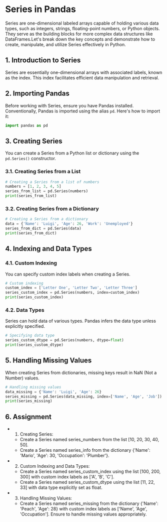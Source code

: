 # Series in Pandas

Series are one-dimensional labeled arrays capable of holding various data types, such as integers, strings, floating-point numbers, or Python objects. They serve as the building blocks for more complex data structures like DataFrames.Let's break down the key concepts and demonstrate how to create, manipulate, and utilize Series effectively in Python.

## 1. Introduction to Series

Series are essentially one-dimensional arrays with associated labels, known as the index. This index facilitates efficient data manipulation and retrieval.

## 2. Importing Pandas

Before working with Series, ensure you have Pandas installed. Conventionally, Pandas is imported using the alias `pd`. Here's how to import it:

```python
import pandas as pd
```

## 3. Creating Series

You can create a Series from a Python list or dictionary using the `pd.Series()` constructor.

### 3.1. Creating Series from a List

```python
# Creating a Series from a list of numbers
numbers = [1, 2, 3, 4, 5]
series_from_list = pd.Series(numbers)
print(series_from_list)
```

### 3.2. Creating Series from a Dictionary

```python
# Creating a Series from a dictionary
data = {'Name': 'Luigi', 'Age': 26, 'Work': 'Unemployed'}
series_from_dict = pd.Series(data)
print(series_from_dict)
```

## 4. Indexing and Data Types

### 4.1. Custom Indexing

You can specify custom index labels when creating a Series.

```python
# Custom indexing
custom_index = ['Letter One', 'Letter Two', 'Letter Three']
series_custom_index = pd.Series(numbers, index=custom_index)
print(series_custom_index)
```

### 4.2. Data Types

Series can hold data of various types. Pandas infers the data type unless explicitly specified.

```python
# Specifying data type
series_custom_dtype = pd.Series(numbers, dtype=float)
print(series_custom_dtype)
```

## 5. Handling Missing Values

When creating Series from dictionaries, missing keys result in NaN (Not a Number) values.

```python
# Handling missing values
data_missing = {'Name': 'Luigi', 'Age': 26}
series_missing = pd.Series(data_missing, index=['Name', 'Age', 'Job'])
print(series_missing)
```

## 6. Assignment

- 1. Creating Series:
  - Create a Series named series_numbers from the list [10, 20, 30, 40, 50].
  - Create a Series named series_info from the dictionary {'Name': 'Mario', 'Age': 30, 'Occupation': 'Plumber'}.
- 2. Custom Indexing and Data Types:
  - Create a Series named series_custom_index using the list [100, 200, 300] with custom index labels as ['A', 'B', 'C'].
  - Create a Series named series_custom_dtype using the list [11, 22, 33] with data type explicitly set as float.
- 3. Handling Missing Values:
  - Create a Series named series_missing from the dictionary {'Name': 'Peach', 'Age': 28} with custom index labels as ['Name', 'Age', 'Occupation']. Ensure to handle missing values appropriately.
